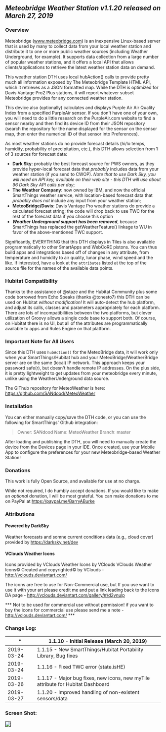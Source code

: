 ## ***Meteobridge Weather Station v1.1.20 released on March 27, 2019***

### Overview
Meteobridge (www.meteobridge.com) is an inexpensive Linux-based server that is used by many to collect data from your local weather station and distribute it to one or more public weather sources (including Weather Underground, for example). It supports data collection from a large number of popular weather stations, and it offers a local API that allows clients/applications to retrieve the latest weather station data on demand.

This weather station DTH uses local hubAction() calls to provide pretty much all information exposed by The Meteobridge Template HTML API, which it retrieves as a JSON formatted map. While the DTH is optimized for Davis Vantage Pro2 Plus stations, it will report whatever subset Meteobridge provides for any connected weather station.

This device also (optionally) calculates and displays Purple Air Air Quality Index from a specified PurpleAir sensor. If you don't have one of your own, you will need to do a little research on the PurpleAir.com website to find a sensor nearby and then find its device ID from their JSON repository (search the repository for the name displayed for the sensor on the sensor map, then enter the numerical ID of that sensor into Preferences).

As most weather stations do no provide forecast details (hi/lo temps, humidity, probability of precipitation, etc.), this DTH allows selection from 1 of 3 sources for forecast data:
* **Dark Sky**: probably the best forecast source for PWS owners, as they provide hyper-local forecast data that *probably* includes data from your weather station (if you send to CWOP). *Note that to use Dark Sky, you will need an API key, available on their web site - this DTH will use about 96 Dark Sky API calls per day*;
* **The Weather Company**: now owned by IBM, and now the official SmartThings weather service, with location-based forecast data that *probably does not* include any input from your weather station;
* **MeteoBridge/Davis**: Davis Vantage Pro weather stations do provide a calculated forecast string; the code will drop back to use TWC for the rest of the forecast data if you choose this option
* ***Weather Underground support has been removed***, because SmartThings has replaced the getWeatherFeature() linkage to WU in favor of the above-mentioned TWC support.

Significantly, EVERYTHING that this DTH displays in Tiles is also available programmatically to other SmartApps and WebCoRE pistons. You can thus build apps and integrations based off of changes in any attribute, from temperature and humidity to air quality, lunar phase, wind speed and the like. If interested, have a look at the `attributes` listed at the top of the source file for the names of the available data points.

### Hubitat Compatibility
Thanks to the assistance of @staze and the Hubitat Community plus some code borrowed from Echo Speaks (thanks @tonesto7) this DTH can be used on Hubitat *without modification!* It will auto-detect the hub platform, and adjust its calls, classes and parameters appropriately for each platform. There are lots of incompatibilities between the two platforms, but clever utilization of Groovy allows a single code base to support both. Of course, on Hubitat there is no UI, but all of the attributes are programmatically available to apps and Rules Engine on that platform.

### Important Note for All Users
Since this DTH uses `hubAction()` for the MeteoBridge data, it will work only when your SmartThings/Hubitat hub and your MeteoBridge/WeatherBridge server are on the same (local) IP network. This approach keeps your password safe(r), but doesn't handle remote IP addresses. On the plus side, it is pretty lightweight to get updates from your meteobridge every minute, unlike using the WeatherUnderground data source.


The GiThub repository for MeteoWeather is here: 
https://github.com/SANdood/MeteoWeather 

### Installation
You can either manually copy/save the DTH code, or you can use the following for SmartThings' Github integration:

> Owner:  SANdood
> Name:   MeteoWeather
> Branch: master

After loading and publishing the DTH, you will need to manually create the device from the Devices page in your IDE. Once created, use your Mobile App to configure the preferences for your new Meteobridge-based Weather Station!

### Donations
This work is fully Open Source, and available for use at no charge.

While not required, I do humbly accept donations. If you would like to make an *optional* donation, I will be most grateful. You can make donations to me on PayPal at <https://paypal.me/BarryABurke>

### Attributions
#### Powered by DarkSky
Weather forecasts and somne current conditions data (e.g., cloud cover) provided by https://darksky.net/dev 

#### VClouds Weather Icons
Icons provided by VClouds Weather Icons by VClouds VClouds Weather Icons© Created and copyrighted© by VClouds - http://vclouds.deviantart.com/

The icons are free to use for Non-Commercial use, but If you use want to use it with your art please credit me and put a link leading back to the icons DA page - http://vclouds.deviantart.com/gallery/#/d2ynulp

*** Not to be used for commercial use without permission! if you want to buy the icons for commercial use please send me a note - http://vclouds.deviantart.com/ ***

### Change Log:

|*|1.1.10 - Initial Release (March 20, 2019)|
|---|---|
|2019-03-24|1.1.15 - New SmartThings/Hubitat Portability Library, Bug fixes
|2019-03-24|1.1.16 - Fixed TWC error (state.isHE)
|2019-03-26|1.1.17 - Major bug fixes, new icons, new myTile attribute for Hubitat Dashboard
|2019-03-27|1.1.20 - Improved handling of non-existent sensors/data

### Screen Shot:
<img src="https://raw.githubusercontent.com/SANdood/MeteoWeather/master/images/MeteoWeatherStation.png" border="1"  />
